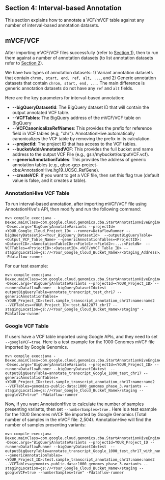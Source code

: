 ## Section 4: Interval-based Annotation
This section explains how to annotate a VCF/mVCF table against any number of interval-based annotation datasets. 

## mVCF/VCF ##

After importing mVCF/VCF files successfully (refer to [Section 1](Import.md)), then to run them against a number of
annotation datasets (to list annotation datasets refer to [Section 2](List-Annotation.md)).

We have two types of annotation datasets: 1) Variant annotation datasets that contain `chrom, start, end, ref, alt, ...`, and 
2) Generic annotation datasets that contain `chrom, start, end, ...`. The main difference is generic annotation datasets do not have any 
`ref` and `alt` fields.   

Here are the key parameters for interval-based annotation:

* **--bigQueryDatasetId**: The BigQuery dataset ID that will contain the output annotated VCF table. 
* **--VCFTables**: The BigQuery address of the mVCF/VCF table on BigQuery
* **--VCFCanonicalizeRefNames**: This provides the prefix for reference field in VCF tables (e.g, "chr"). AnnotationHive automatically canonicalizes the VCF table by removing the prefix in its calculation. 
* **--projectId**: The project ID that has access to the VCF tables.
* **--bucketAddrAnnotatedVCF**: This provides the full bucket and name address to the output VCF File (e.g., gs://mybucket/outputVCF.vcf).
* **--genericAnnotationTables**: This provides the address of generic annotation tables (e.g., gbsc-gcp-project-cba:AnnotationHive.hg19_UCSC_RefGene).
* **--createVCF**: If you want to get a VCF file, then set this flag true (default value is false, and it creates a table).

### AnnotationHive VCF Table ###
To run interval-based annotation, after importing mVCF/VCF file using AnnotationHive's API, then modify and run the following command:

```
mvn compile exec:java -Dexec.mainClass=com.google.cloud.genomics.cba.StartAnnotationHiveEngine -Dexec.args="BigQueryAnnotateVariants --projectId=<YOUR_Google_Cloud_Project_ID> --runner=DataflowRunner --bigQueryDatasetId=<Your_BigQuery_DatasetId>  --outputBigQueryTable=<Output_VCF_Table_Name> --genericAnnotationTables=<ProjectID>:<DatasetID>.<AnnotationTableID>:<Field1>:<Field2>:...:<FieldN>  --VCFTables=<ProjectID>:<DatasetID>.<VCF/mVCF_Table_ID> --stagingLocation=gs://<Your_Google_Cloud_Bucket_Name>/<Staging_Address>/" -Pdataflow-runner
```

For our test example: 
```
mvn compile exec:java -Dexec.mainClass=com.google.cloud.genomics.cba.StartAnnotationHiveEngine -Dexec.args="BigQueryAnnotateVariants --projectId=<YOUR_Project_ID> --runner=DataflowRunner --bigQueryDatasetId=test  --outputBigQueryTable=annotate_transcript_test_chr17 --genericAnnotationTables=<YOUR_Project_ID>:test.sample_transcript_annotation_chr17:name:name2  --VCFTables=<YOUR_Project_ID>:test.NA12877_chr17 --stagingLocation=gs://<Your_Google_Cloud_Bucket_Name>/staging" -Pdataflow-runner
``` 

### Google VCF Table ###
If users have a VCF table imported using Google APIs, and they need to set `--googleVCF=true`. Here is a test example for the 1000 Genomes mVCF file imported by Google Genomics.

```
mvn compile exec:java -Dexec.mainClass=com.google.cloud.genomics.cba.StartAnnotationHiveEngine -Dexec.args="BigQueryAnnotateVariants --projectId=<YOUR_Project_ID> --runner=DataflowRunner --bigQueryDatasetId=test  --outputBigQueryTable=annotate_transcript_Google_1000_test_chr17 --genericAnnotationTables=<YOUR_Project_ID>:test.sample_transcript_annotation_chr17:name:name2  --VCFTables=genomics-public-data:1000_genomes_phase_3.variants --stagingLocation=gs://<Your_Google_Cloud_Bucket_Name>/staging --googleVCF=true" -Pdataflow-runner
```

Now, if you want AnnotationHive to calculate the number of samples presenting variants, then set `--numberSamples=true` . Here is a test example for the 1000 Genomes mVCF file imported by Google Genomics (Total number of samples in the mVCF file: 2,504). AnnotationHive will find the number of samples presenting variants:

```
mvn compile exec:java -Dexec.mainClass=com.google.cloud.genomics.cba.StartAnnotationHiveEngine -Dexec.args="BigQueryAnnotateVariants --projectId=YOUR_Project_ID --runner=DataflowRunner --bigQueryDatasetId=test  --outputBigQueryTable=annotate_transcript_Google_1000_test_chr17_with_num_samples --genericAnnotationTables=<YOUR_Project_ID>:test.sample_transcript_annotation_chr17:name:name2  --VCFTables=genomics-public-data:1000_genomes_phase_3.variants --stagingLocation=gs://<Your_Google_Cloud_Bucket_Name>/staging --googleVCF=true --numberSamples=true" -Pdataflow-runner
``` 

